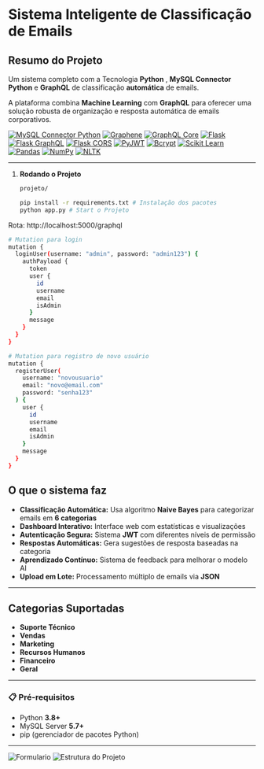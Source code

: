 #  Sistema Inteligente de Classificação de Emails

##  Resumo do Projeto

Um sistema completo com  a Tecnologia **Python** , **MySQL Connector Python** e **GraphQL**  de classificação **automática** de emails.

A plataforma combina **Machine Learning** com **GraphQL** para oferecer uma solução robusta de organização e resposta automática de emails corporativos.


[![MySQL Connector Python](https://img.shields.io/badge/MySQL_Connector_Python-8.1.0-4479A1)](https://dev.mysql.com/doc/connector-python/en/)
[![Graphene](https://img.shields.io/badge/Graphene-2.1.9-E10098)](https://graphene-python.org/)
[![GraphQL Core](https://img.shields.io/badge/GraphQL_Core-2.3.2-E535AB)](https://graphql-core.readthedocs.io/)
[![Flask](https://img.shields.io/badge/Flask-2.3.3-000000)](https://flask.palletsprojects.com/)
[![Flask GraphQL](https://img.shields.io/badge/Flask_GraphQL-2.0.1-0080FF)](https://github.com/graphql-python/flask-graphql)
[![Flask CORS](https://img.shields.io/badge/Flask_CORS-4.0.0-FF7F50)](https://flask-cors.readthedocs.io/)
[![PyJWT](https://img.shields.io/badge/PyJWT-2.8.0-000000)](https://pyjwt.readthedocs.io/)
[![Bcrypt](https://img.shields.io/badge/Bcrypt-4.2.0-FF6B6B)](https://github.com/pyca/bcrypt/)
[![Scikit Learn](https://img.shields.io/badge/Scikit_Learn-1.7.1-F7931E)](https://scikit-learn.org/)
[![Pandas](https://img.shields.io/badge/Pandas-2.2.2-150458)](https://pandas.pydata.org/)
[![NumPy](https://img.shields.io/badge/NumPy-2.1.1-013243)](https://numpy.org/)
[![NLTK](https://img.shields.io/badge/NLTK-3.9-4B8BBE)](https://www.nltk.org/)


---
1. **Rodando o Projeto**  
   ```bash
   projeto/ 

   pip install -r requirements.txt # Instalação dos pacotes
   python app.py # Start o Projeto

   ```
  Rota: http://localhost:5000/graphql

```bash
# Mutation para login
mutation {
  loginUser(username: "admin", password: "admin123") {
    authPayload {
      token
      user {
        id
        username
        email
        isAdmin
      }
      message
    }
  }
}

# Mutation para registro de novo usuário
mutation {
  registerUser(
    username: "novousuario"
    email: "novo@email.com" 
    password: "senha123"
  ) {
    user {
      id
      username
      email
      isAdmin
    }
    message
  }
}

```
##  O que o sistema faz
-  **Classificação Automática:** Usa algoritmo **Naive Bayes** para categorizar emails em **6 categorias**
-  **Dashboard Interativo:** Interface web com estatísticas e visualizações
-  **Autenticação Segura:** Sistema **JWT** com diferentes níveis de permissão
-  **Respostas Automáticas:** Gera sugestões de resposta baseadas na categoria
-  **Aprendizado Contínuo:** Sistema de feedback para melhorar o modelo AI
-  **Upload em Lote:** Processamento múltiplo de emails via **JSON**

---

##  Categorias Suportadas
-  **Suporte Técnico**
-  **Vendas**
-  **Marketing**
-  **Recursos Humanos**
-  **Financeiro**
-  **Geral**

---



### 📋 Pré-requisitos
- Python **3.8+**
- MySQL Server **5.7+**
- pip (gerenciador de pacotes Python)

---

![Formulario](https://i.ibb.co/NghgZqWH/Screenshot-16.png) 
![Estrutura do Projeto](https://i.ibb.co/rRvQG62d/Screenshot-17.png) 